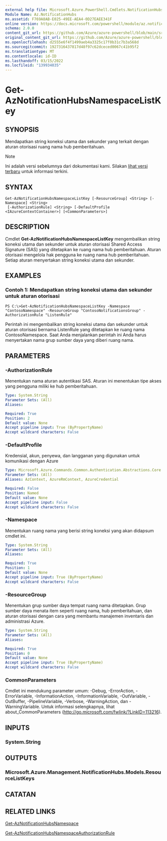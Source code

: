 ```yaml
---
external help file: Microsoft.Azure.PowerShell.Cmdlets.NotificationHubs.dll-Help.xml
Module Name: Az.NotificationHubs
ms.assetid: F769A8AB-E025-49EE-AEA4-0D27EAEE341F
online version: https://docs.microsoft.com/powershell/module/az.notificationhubs/get-aznotificationhubsnamespacelistkey
schema: 2.0.0
content_git_url: https://github.com/Azure/azure-powershell/blob/main/src/NotificationHubs/NotificationHubs/help/Get-AzNotificationHubsNamespaceListKey.md
original_content_git_url: https://github.com/Azure/azure-powershell/blob/main/src/NotificationHubs/NotificationHubs/help/Get-AzNotificationHubsNamespaceListKey.md
ms.openlocfilehash: d2555e6f4f1499aeb4a3325c17f0b31c7b3a568d
ms.sourcegitcommit: 1927316437817d48f97c62dceced0067c41b95f2
ms.translationtype: MT
ms.contentlocale: id-ID
ms.lasthandoff: 03/15/2022
ms.locfileid: "139934035"
---
```

# Get-AzNotificationHubsNamespaceListKey

## SYNOPSIS
Mendapatkan string koneksi utama dan sekunder yang terkait dengan aturan otorisasi ruang nama hub pemberitahuan.

> [!NOTE]
>Ini adalah versi sebelumnya dari dokumentasi kami. Silakan [lihat versi terbaru](/powershell/module/az.notificationhubs/get-aznotificationhubsnamespacelistkey) untuk informasi terkini.

## SYNTAX

```
Get-AzNotificationHubsNamespaceListKey [-ResourceGroup] <String> [-Namespace] <String>
 [-AuthorizationRule] <String> [-DefaultProfile <IAzureContextContainer>] [<CommonParameters>]
```

## DESCRIPTION
Cmdlet **Get-AzNotificationHubsNamespaceListKey** mengembalikan string koneksi utama dan sekunder untuk aturan otorisasi Shared Access Signature (SAS) yang ditetapkan ke ruang nama hub pemberitahuan.
Aturan otorisasi mengelola hak pengguna ke ruang nama hub pemberitahuan.
Setiap aturan menyertakan string koneksi utama dan sekunder.

## EXAMPLES

### Contoh 1: Mendapatkan string koneksi utama dan sekunder untuk aturan otorisasi
```
PS C:\>Get-AzNotificationHubsNamespaceListKey -Namespace "ContosoNamespace" -ResourceGroup "ContosoNotificationsGroup" -AuthorizationRule "ListenRule"
```

Perintah ini mengembalikan string koneksi utama dan sekunder untuk aturan otorisasi bernama ListenRule yang ditetapkan ke ruang nama ContosoNamespace.
Saat Anda menjalankan perintah ini Anda harus menyertakan nama grup sumber daya yang diberi ruang nama.

## PARAMETERS

### -AuthorizationRule
Menentukan nama aturan autentikasi SAS.
Aturan ini menentukan tipe akses yang pengguna miliki ke hub pemberitahuan.

```yaml
Type: System.String
Parameter Sets: (All)
Aliases:

Required: True
Position: 2
Default value: None
Accept pipeline input: True (ByPropertyName)
Accept wildcard characters: False
```

### -DefaultProfile
Kredensial, akun, penyewa, dan langganan yang digunakan untuk komunikasi dengan Azure

```yaml
Type: Microsoft.Azure.Commands.Common.Authentication.Abstractions.Core.IAzureContextContainer
Parameter Sets: (All)
Aliases: AzContext, AzureRmContext, AzureCredential

Required: False
Position: Named
Default value: None
Accept pipeline input: False
Accept wildcard characters: False
```

### -Namespace
Menentukan ruang nama yang berisi string koneksi yang akan didapsum cmdlet ini.

```yaml
Type: System.String
Parameter Sets: (All)
Aliases:

Required: True
Position: 1
Default value: None
Accept pipeline input: True (ByPropertyName)
Accept wildcard characters: False
```

### -ResourceGroup
Menentukan grup sumber daya tempat ruang nama ditetapkan.
Grup sumber daya menata item seperti ruang nama, hub pemberitahuan, dan aturan otorisasi dengan cara yang membantu manajemen inventaris dan administrasi Azure.

```yaml
Type: System.String
Parameter Sets: (All)
Aliases:

Required: True
Position: 0
Default value: None
Accept pipeline input: True (ByPropertyName)
Accept wildcard characters: False
```

### CommonParameters
Cmdlet ini mendukung parameter umum: -Debug, -ErrorAction, -ErrorVariable, -InformationAction, -InformationVariable, -OutVariable, -OutBuffer, -PipelineVariable, -Verbose, -WarningAction, dan -WarningVariable. Untuk informasi selengkapnya, lihat about_CommonParameters (http://go.microsoft.com/fwlink/?LinkID=113216).

## INPUTS

### System.String

## OUTPUTS

### Microsoft.Azure.Management.NotificationHubs.Models.ResourceListKeys

## CATATAN

## RELATED LINKS

[Get-AzNotificationHubsNamespace](./Get-AzNotificationHubsNamespace.md)

[Get-AzNotificationHubsNamespaceAuthorizationRule](./Get-AzNotificationHubsNamespaceAuthorizationRule.md)


